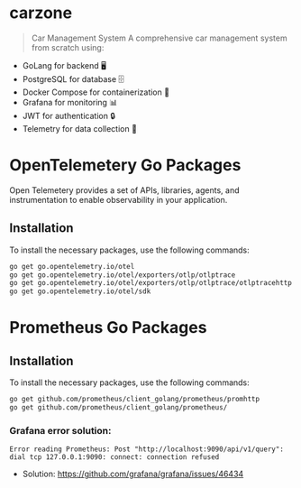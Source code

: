 # carzone
> Car Management System  A comprehensive car management system from scratch using:

- GoLang for backend 🖥️
- PostgreSQL for database 🗄️
- Docker Compose for containerization 🐳
- Grafana for monitoring 📊
- JWT for authentication 🔒
- Telemetry for data collection 📡


# OpenTelemetery Go Packages 
Open Telemetery provides a set of APIs, libraries, agents, and instrumentation to enable observability in your application.

## Installation
To install the necessary packages, use the following commands:

```bash
go get go.opentelemetry.io/otel
go get go.opentelemetry.io/otel/exporters/otlp/otlptrace
go get go.opentelemetry.io/otel/exporters/otlp/otlptrace/otlptracehttp
go get go.opentelemetry.io/otel/sdk
```

# Prometheus Go Packages
## Installation
To install the necessary packages, use the following commands:

```bash
go get github.com/prometheus/client_golang/prometheus/promhttp
go get github.com/prometheus/client_golang/prometheus/
```

### Grafana error solution: 
```
Error reading Prometheus: Post "http://localhost:9090/api/v1/query": dial tcp 127.0.0.1:9090: connect: connection refused
```
- Solution: https://github.com/grafana/grafana/issues/46434
